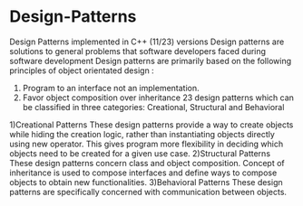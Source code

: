 # Design-Patterns
Design Patterns implemented in C++ (11/23) versions
Design patterns are solutions to general problems that software developers faced during software development
Design patterns are primarily based on the following principles of object orientated design :
  1) Program to an interface not an implementation.
  2) Favor object composition over inheritance
23 design patterns which can be classified in three categories: Creational, Structural and Behavioral

1)Creational Patterns
  These design patterns provide a way to create objects while hiding the creation logic, rather than instantiating objects directly using new operator. 
  This gives program more flexibility in deciding which objects need to be created for a given use case.
2)Structural Patterns
These design patterns concern class and object composition. Concept of inheritance is used to compose interfaces and define ways to compose objects to obtain new functionalities.
3)Behavioral Patterns
These design patterns are specifically concerned with communication between objects.
